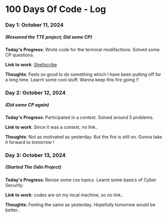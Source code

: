 # 100 Days Of Code - Log

### Day 1: October 11, 2024 
##### (Resumed the TTE project; Did some CP)

**Today's Progress**: Wrote code for the terminal modifactions. Solved some CP questions.

**Link to work**: [Shellscribe](https://github.com/anirudh-os/Shellscribe/commit/57e5fede534538846b716cc70f5a9768de76afe0)

**Thoughts**: Feels so good to do something which I have been putting off for a long time. Learnt some cool stuff. Wanna keep this fire going !! 

### Day 2: October 12, 2024 
##### (Did some CP again)

**Today's Progress**: Participated in a contest. Solved around 5 problems.    

**Link to work**: Since it was a contest, no link..

**Thoughts**: Not as motivated as yesterday. But the fire is still on. Gonna take it forward to tomorrow !

### Day 3: October 13, 2024 
##### (Started The Odin Project)

**Today's Progress**: Revise some css topics. Learnt some basics of Cyber Security.

**Link to work**: codes are on my local machine, so no link..

**Thoughts**: Feeling the same as yesterday. Hopefully tomorrow would be better..